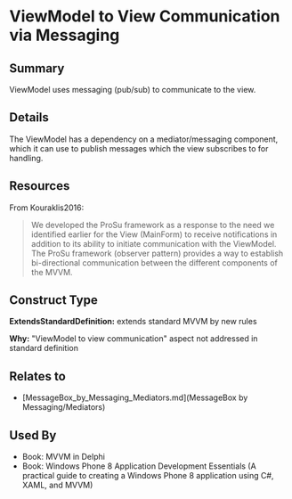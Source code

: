 # ViewModel to View Communication via Messaging

## Summary
ViewModel uses messaging (pub/sub) to communicate to the view.

## Details
The ViewModel has a dependency on a mediator/messaging component, which it can use to publish messages which the view subscribes to for handling.

## Resources
From Kouraklis2016:
> We developed the ProSu framework as a response to the need we identified earlier for the View (MainForm) to receive notifications in addition to its ability to initiate communication with the ViewModel.
> The ProSu framework (observer pattern) provides a way to establish bi-directional communication between the different components of the MVVM.


## Construct Type

**ExtendsStandardDefinition:** extends standard MVVM by new rules

**Why:** "ViewModel to view communication" aspect not addressed in standard definition



## Relates to

* [MessageBox_by_Messaging_Mediators.md](MessageBox by Messaging/Mediators)

## Used By
* Book: MVVM in Delphi
* Book: Windows Phone 8 Application Development Essentials (A practical guide to creating a Windows Phone 8 application using C#, XAML, and MVVM)

